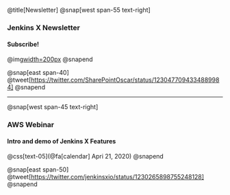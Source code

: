 
@title[Newsletter]
@snap[west span-55 text-right]
### Jenkins X Newsletter
#### Subscribe!

@img[width=200px](assets/img/newsletter.png)
@snapend



@snap[east span-40]
@tweet[https://twitter.com/SharePointOscar/status/1230477094334889984]
@snapend

---

@snap[west span-45 text-right]
### AWS Webinar
#### Intro and demo of Jenkins X Features
@css[text-05](@fa[calendar] Apri 21, 2020)
@snapend

@snap[east span-50]
@tweet[https://twitter.com/jenkinsxio/status/1230265898755248128]
@snapend
